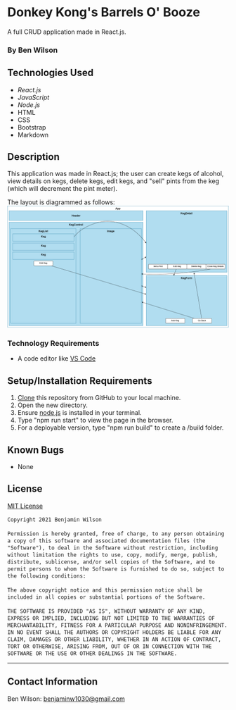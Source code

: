 # Donkey Kong's Barrels O' Booze

A full CRUD application made in React.js.

### By Ben Wilson

## Technologies Used

* _React.js_
* _JavaScript_
* _Node.js_
* HTML
* CSS
* Bootstrap
* Markdown

## Description
This application was made in React.js; the user can create kegs of alcohol, view details on kegs, delete kegs, edit kegs, and "sell" pints from the keg (which will decrement the pint meter).

The layout is diagrammed as follows:
![app diagram](/diagram.png)


### Technology Requirements

* A code editor like [VS Code](https://code.visualstudio.com/)

## Setup/Installation Requirements

1. [Clone](https://docs.github.com/en/github/creating-cloning-and-archiving-repositories/cloning-a-repository-from-github/cloning-a-repository) this repository from GitHub to your local machine.
2. Open the new directory.
3. Ensure [node.js](https://nodejs.org/en/) is installed in your terminal.
4. Type "npm run start" to view the page in the browser.
5. For a deployable version, type "npm run build" to create a /build folder.

## Known Bugs

* None

## License

[MIT License](https://opensource.org/licenses/MIT)

```
Copyright 2021 Benjamin Wilson

Permission is hereby granted, free of charge, to any person obtaining a copy of this software and associated documentation files (the "Software"), to deal in the Software without restriction, including without limitation the rights to use, copy, modify, merge, publish, distribute, sublicense, and/or sell copies of the Software, and to permit persons to whom the Software is furnished to do so, subject to the following conditions:

The above copyright notice and this permission notice shall be included in all copies or substantial portions of the Software.

THE SOFTWARE IS PROVIDED "AS IS", WITHOUT WARRANTY OF ANY KIND, EXPRESS OR IMPLIED, INCLUDING BUT NOT LIMITED TO THE WARRANTIES OF MERCHANTABILITY, FITNESS FOR A PARTICULAR PURPOSE AND NONINFRINGEMENT. IN NO EVENT SHALL THE AUTHORS OR COPYRIGHT HOLDERS BE LIABLE FOR ANY CLAIM, DAMAGES OR OTHER LIABILITY, WHETHER IN AN ACTION OF CONTRACT, TORT OR OTHERWISE, ARISING FROM, OUT OF OR IN CONNECTION WITH THE SOFTWARE OR THE USE OR OTHER DEALINGS IN THE SOFTWARE.

```

---

## Contact Information

Ben Wilson: <benjaminw1030@gmail.com>